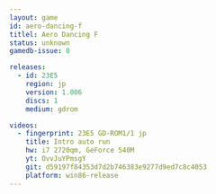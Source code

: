 ```yaml
---
layout: game
id: aero-dancing-f
titlel: Aero Dancing F
status: unknown
gamedb-issue: 0

releases:
  - id: 23E5
    region: jp
    version: 1.006
    discs: 1
    medium: gdrom

videos:
  - fingerprint: 23E5 GD-ROM1/1 jp
    title: Intro auto run
    hw: i7 2720qm, GeForce 540M
    yt: OvvJuYPmsgY
    git: d59197f84353d7d2b746383e9277d9ed7c8c4053
    platform: win86-release
---
```

